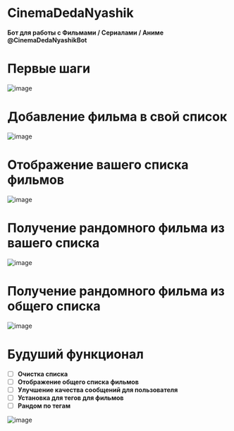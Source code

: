 # CinemaDedaNyashik
**Бот для работы с Фильмами / Сериалами / Аниме** **@CinemaDedaNyashikBot**

# Первые шаги
![image](https://github.com/user-attachments/assets/105659e4-f021-4c5a-9175-d79ab5ce42be)

# Добавление фильма в свой список
![image](https://github.com/user-attachments/assets/155be79c-8ef1-4062-955a-d18053c55573)

# Отображение вашего списка фильмов
![image](https://github.com/user-attachments/assets/615317e4-7966-42d4-868b-e66c8452d643)

# Получение рандомного фильма из вашего списка
![image](https://github.com/user-attachments/assets/15146365-094e-4063-8f64-8ea6a89cdcee)

# Получение рандомного фильма из общего списка
![image](https://github.com/user-attachments/assets/25ce13ed-5c48-42fd-98bf-f8152c721e7f)

# Будуший функционал
- [ ] **Очистка списка**
- [ ] **Отображение общего списка фильмов**
- [ ] **Улучшение качества сообщений для пользователя**
- [ ] **Установка для тегов для фильмов**
- [ ] **Рандом по тегам**

![image](https://github.com/user-attachments/assets/1c659acb-3f81-4e13-ad4e-fbef2ea7220f)
